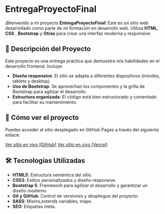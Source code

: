 # EntregaProyectoFinal

¡Bienvenido a mi proyecto **EntregaProyectoFinal**! Este es un sitio web desarrollado como parte de mi formación en desarrollo web. Utiliza **HTML**, **CSS** , **Bootstrap** y **Otras** para crear una interfaz moderna y responsive.

## 📌 Descripción del Proyecto

Este proyecto es una entrega práctica que demuestra mis habilidades en el desarrollo frontend. Incluye:

- **Diseño responsive**: El sitio se adapta a diferentes dispositivos (móviles, tablets y desktop).
- **Uso de Bootstrap**: Se aprovechan los componentes y la grilla de Bootstrap para agilizar el desarrollo.
- **Estructura organizada**: El código está bien estructurado y comentado para facilitar su mantenimiento.

## 🚀 Cómo ver el proyecto

Puedes acceder al sitio desplegado en GitHub Pages a través del siguiente enlace:

[Ver sitio en vivo (GitHub)](https://agustinbrusco97.github.io/EntregaProyectoFinal/)
[Ver sitio en vivo (Vercel)](https://entrega-proyecto-final-chi.vercel.app/)

## 🛠️ Tecnologías Utilizadas

- **HTML5**: Estructura semántica del sitio.
- **CSS3**: Estilos personalizados y diseño responsive.
- **Bootstrap 5**: Framework para agilizar el desarrollo y garantizar un diseño moderno.
- **Git y GitHub**: Control de versiones y despliegue del proyecto.
- **SASS**: Mixins,extends variables, maps.
- **SEO**: Etiquetas meta.


